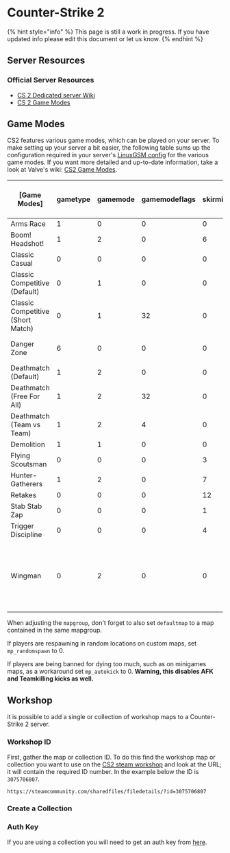 # Counter-Strike 2

{% hint style="info" %}
This page is still a work in progress. If you have updated info please edit this document or let us know.
{% endhint %}

## **Server Resources**

### Official Server Resources

-   [CS 2 Dedicated server Wiki](https://developer.valvesoftware.com/wiki/Counter-Strike_2/Dedicated_Servers)
-   [CS 2 Game Modes](https://developer.valvesoftware.com/wiki/CS:GO_Game_Modes)

## **Game Modes**

CS2 features various game modes, which can be played on your server. To make setting up your server a bit easier, the following table sums up the configuration required in your server's [LinuxGSM config](../configuration/linuxgsm-config.md) for the various game modes. If you want more detailed and up-to-date information, take a look at Valve's wiki: [CS2 Game Modes](https://developer.valvesoftware.com/wiki/CS:GO_Game_Modes).&#x20;

| \[Game Modes]                     | gametype | gamemode | gamemodeflags | skirmishid | mapgroup (you can mix these across all Game Modes except Danger Zone, but use only one)                                                         |
| --------------------------------- | -------- | -------- | ------------- | ---------- | ----------------------------------------------------------------------------------------------------------------------------------------------- |
| Arms Race                         | 1        | 0        | 0             | 0          | mg_armsrace                                                                                                                                     |
| Boom! Headshot!                   | 1        | 2        | 0             | 6          | mg_skirmish_headshots                                                                                                                           |
| Classic Casual                    | 0        | 0        | 0             | 0          | mg_casualsigma, mg_casualdelta                                                                                                                  |
| Classic Competitive (Default)     | 0        | 1        | 0             | 0          | mg_active, mg_reserves, mg_hostage, mg_de_dust2, ...                                                                                            |
| Classic Competitive (Short Match) | 0        | 1        | 32            | 0          | mg_active, mg_reserves, mg_hostage, mg_de_dust2, ...                                                                                            |
| Danger Zone                       | 6        | 0        | 0             | 0          | mg_dz_blacksite (map: dz_blacksite), mg_dz_sirocco (map: dz_sirocco)                                                                            |
| Deathmatch (Default)              | 1        | 2        | 0             | 0          | mg_deathmatch                                                                                                                                   |
| Deathmatch (Free For All)         | 1        | 2        | 32            | 0          | mg_deathmatch                                                                                                                                   |
| Deathmatch (Team vs Team)         | 1        | 2        | 4             | 0          | mg_deathmatch                                                                                                                                   |
| Demolition                        | 1        | 1        | 0             | 0          | mg_demolition                                                                                                                                   |
| Flying Scoutsman                  | 0        | 0        | 0             | 3          | mg_skirmish_flyingscoutsman                                                                                                                     |
| Hunter-Gatherers                  | 1        | 2        | 0             | 7          | mg_skirmish_huntergatherers                                                                                                                     |
| Retakes                           | 0        | 0        | 0             | 12         | mg_skirmish_retakes                                                                                                                             |
| Stab Stab Zap                     | 0        | 0        | 0             | 1          | mg_skirmish_stabstabzap                                                                                                                         |
| Trigger Discipline                | 0        | 0        | 0             | 4          | mg_skirmish_triggerdiscipline                                                                                                                   |
| Wingman                           | 0        | 2        | 0             | 0          | mg_de_prime, mg_de_blagai, mg_de_vertigo, mg_de_inferno, mg_de_overpass, mg_de_cbble, mg_de_train, mg_de_shortnuke, mg_de_shortdust, mg_de_lake |

When adjusting the `mapgroup`, don't forget to also set `defaultmap` to a map contained in the same mapgroup.

If players are respawning in random locations on custom maps, set `mp_randomspawn` to 0.

If players are being banned for dying too much, such as on minigames maps, as a workaround set `mp_autokick` to 0. **Warning, this disables AFK and Teamkilling kicks as well.**

## Workshop

it is possible to add a single or collection of workshop maps to a Counter-Strike 2 server.

### Workshop ID

First, gather the map or collection ID. To do this find the workshop map or collection you want to use on the [CS2 steam workshop](https://steamcommunity.com/app/730/workshop/) and look at the URL; it will contain the required ID number. In the example below the ID is `3075706807`.

```text
https://steamcommunity.com/sharedfiles/filedetails/?id=3075706807
```

### Create a Collection

### Auth Key

If you are using a collection you will need to get an auth key from [here](https://steamcommunity.com/dev/apikey).
